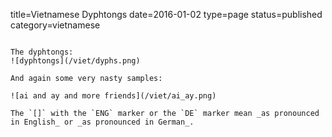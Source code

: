 title=Vietnamese Dyphtongs
date=2016-01-02
type=page
status=published
category=vietnamese
~~~~~~

The dyphtongs:
![dyphtongs](/viet/dyphs.png)

And again some very nasty samples:

![ai and ay and more friends](/viet/ai_ay.png)

The `[]` with the `ENG` marker or the `DE` marker mean _as pronounced in English_ or _as pronounced in German_.
